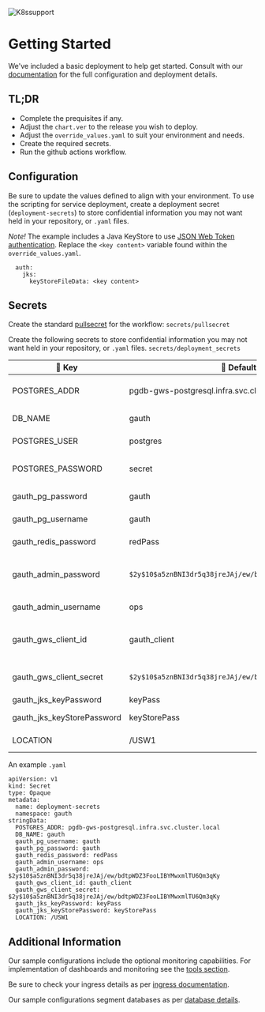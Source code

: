 ![K8ssupport](https://badgen.net/badge/supported%20K8s%20release/1.22/cyan)
# Getting Started
We've included a basic deployment to help get started.
Consult with our [documentation](https://all.docs.genesys.com/AUTH/Current/AuthPEGuide/Overview) for the full configuration and deployment details.

## TL;DR
- Complete the prequisites if any.
- Adjust the `chart.ver` to the release you wish to deploy.
- Adjust the `override_values.yaml` to suit your environment and needs.
- Create the required secrets.
- Run the github actions workflow.

## Configuration

Be sure to update the values defined to align with your environment.
To use the scripting for service deployment, create a deployment secret (`deployment-secrets`) to store confidential information you may not want held in your repository, or `.yaml` files. 

*Note!* The example includes a Java KeyStore to use [JSON Web Token authentication](https://all.docs.genesys.com/AUTH/Current/AuthPEGuide/Configure). Replace the `<key content>` variable found within the `override_values.yaml`.

```
  auth:
    jks:
      keyStoreFileData: <key content>	
```

## Secrets 
Create the standard [pullsecret](../#-considerations) for the workflow: 
`secrets/pullsecret`

Create the following secrets to store confidential information you may not want held in your repository, or `.yaml` files. 
`secrets/deployment_secrets`

|:key: Key|:memo: Default value|:book: Description
|-|-|-
POSTGRES_ADDR|pgdb-gws-postgresql.infra.svc.cluster.local| Postgres address for GWS/GAUTH
DB_NAME|gauth| GAUTH DB name
POSTGRES_USER|postgres| Postgres admin account 
POSTGRES_PASSWORD|secret| Postgres admin password 
gauth_pg_password|gauth| GAUTH DB password
gauth_pg_username|gauth| GAUTH DB user
gauth_redis_password|redPass|REDIS password
gauth_admin_password|`$2y$10$a5znBNI3dr5q38jreJAj/ew/bdtpWDZ3FooLIBYMwxmlTU6Qm3qKy`| GAUTH admin password **bcrypt encoded**
gauth_admin_username|ops| GAUTH admin user
gauth_gws_client_id|gauth_client| Client ID for communicating with GAUTH service
gauth_gws_client_secret|`$2y$10$a5znBNI3dr5q38jreJAj/ew/bdtpWDZ3FooLIBYMwxmlTU6Qm3qKy`| Client ID secret **bcrypt encoded**
gauth_jks_keyPassword|keyPass| key password
gauth_jks_keyStorePassword|keyStorePass| keystore password
LOCATION|/USW1|Location setting

An example `.yaml`
```
apiVersion: v1
kind: Secret
type: Opaque
metadata:
  name: deployment-secrets
  namespace: gauth
stringData:
  POSTGRES_ADDR: pgdb-gws-postgresql.infra.svc.cluster.local
  DB_NAME: gauth
  gauth_pg_username: gauth
  gauth_pg_password: gauth
  gauth_redis_password: redPass
  gauth_admin_username: ops
  gauth_admin_password: $2y$10$a5znBNI3dr5q38jreJAj/ew/bdtpWDZ3FooLIBYMwxmlTU6Qm3qKy
  gauth_gws_client_id: gauth_client
  gauth_gws_client_secret: $2y$10$a5znBNI3dr5q38jreJAj/ew/bdtpWDZ3FooLIBYMwxmlTU6Qm3qKy
  gauth_jks_keyPassword: keyPass 
  gauth_jks_keyStorePassword: keyStorePass
  LOCATION: /USW1
```
## Additional Information

Our sample configurations include the optional monitoring capabilities. For implementation of dashboards and monitoring see the [tools section](/tools).

Be sure to check your ingress details as per [ingress documentation](/doc/ingress.md).

Our sample configurations segment databases as per [database details](/doc/DATABASE.md).